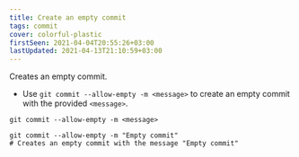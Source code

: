 ```yaml
---
title: Create an empty commit
tags: commit
cover: colorful-plastic
firstSeen: 2021-04-04T20:55:26+03:00
lastUpdated: 2021-04-13T21:10:59+03:00
---
```


Creates an empty commit.

- Use `git commit --allow-empty -m <message>` to create an empty commit with the provided `<message>`.

```shell
git commit --allow-empty -m <message>
```

```shell
git commit --allow-empty -m "Empty commit"
# Creates an empty commit with the message "Empty commit"
```
